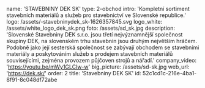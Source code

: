 name: 'STAVEBNINY DEK SK'
type: 2-obchod
intro: 'Kompletní sortiment stavebních materiálů a služeb pro stavebnictví ve Slovenské republice.'
logo: /assets/-stavebninydek_sk-1626357845.svg
logo_white: /assets/white_logo_dek_sk.png
foto: /assets/sd_sk.jpg
description: 'Slovenské Stavebniny DEK s.r.o. jsou třetí nejvýznamnější společnost skupiny DEK, na slovenském trhu stavebnin jsou druhým největším hráčem. Podobně jako její sesterská společnost se zabývají obchodem se stavebními materiály a poskytováním služeb s prodejem stavebních materiálů souvisejícími, zejména provozem půjčoven strojů a nářadí.'
company_video: 'https://youtu.be/mWy1GLClw-w'
big_picture: /assets/sd-sk.jpg
web_url: 'https://dek.sk/'
order: 2
title: 'Stavebniny DEK SK'
id: 52c1cd1c-216e-4ba1-8f91-8c048df72abe
